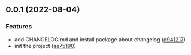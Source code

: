 ## 0.0.1 (2022-08-04)


### Features

* add CHANGELOG.md and install package about changelog ([d941217](https://github.com/BB-Code/bag-size/commit/d94121786ba03b3fb209115f9a099c8b8f0dfae5))
* init the project ([ae75190](https://github.com/BB-Code/bag-size/commit/ae751900db0a30e645072b38d9539c5987c98fc2))




